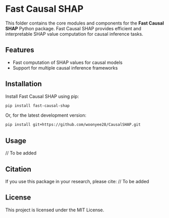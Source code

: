 # Fast Causal SHAP

This folder contains the core modules and components for the **Fast Causal SHAP** Python package. Fast Causal SHAP provides efficient and interpretable SHAP value computation for causal inference tasks.

## Features

- Fast computation of SHAP values for causal models
- Support for multiple causal inference frameworks

## Installation

Install Fast Causal SHAP using pip:

```bash
pip install fast-causal-shap
```

Or, for the latest development version:

```bash
pip install git+https://github.com/woonyee28/CausalSHAP.git
```

## Usage
// To be added

## Citation
If you use this package in your research, please cite:
// To be added

## License

This project is licensed under the MIT License.